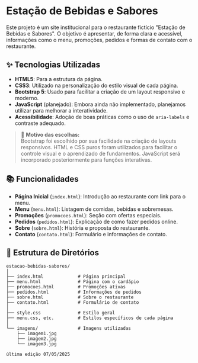 # Estação de Bebidas e Sabores

Este projeto é um site institucional para o restaurante fictício "Estação de Bebidas e Sabores". O objetivo é apresentar, de forma clara e acessível, informações como o menu, promoções, pedidos e formas de contato com o restaurante.

## ✨ Tecnologias Utilizadas

- **HTML5**: Para a estrutura da página.
- **CSS3**: Utilizado na personalização do estilo visual de cada página.
- **Bootstrap 5**: Usado para facilitar a criação de um layout responsivo e moderno.
- **JavaScript** (planejado): Embora ainda não implementado, planejamos utilizar para melhorar a interatividade.
- **Acessibilidade**: Adoção de boas práticas como o uso de `aria-labels` e contraste adequado.

> 🔧 **Motivo das escolhas:**  
> Bootstrap foi escolhido por sua facilidade na criação de layouts responsivos. HTML e CSS puros foram utilizados para facilitar o controle visual e o aprendizado de fundamentos. JavaScript será incorporado posteriormente para funções interativas.

## 📚 Funcionalidades

- **Página Inicial** (`index.html`): Introdução ao restaurante com link para o menu.
- **Menu** (`menu.html`): Listagem de comidas, bebidas e sobremesas.
- **Promoções** (`promocoes.html`): Seção com ofertas especiais.
- **Pedidos** (`pedidos.html`): Explicação de como fazer pedidos online.
- **Sobre** (`sobre.html`): História e proposta do restaurante.
- **Contato** (`contato.html`): Formulário e informações de contato.

## 📂 Estrutura de Diretórios

```plaintext
estacao-bebidas-sabores/
│
├── index.html             # Página principal
├── menu.html              # Página com o cardápio
├── promocoes.html         # Promoções ativas
├── pedidos.html           # Informações de pedidos
├── sobre.html             # Sobre o restaurante
├── contato.html           # Formulário de contato
│
├── style.css              # Estilo geral
├── menu.css, etc.         # Estilos específicos de cada página
│
└── imagens/               # Imagens utilizadas
    ├── imagem1.jpg
    ├── imagem2.jpg
    └── imagem3.jpg

última edição 07/05/2025